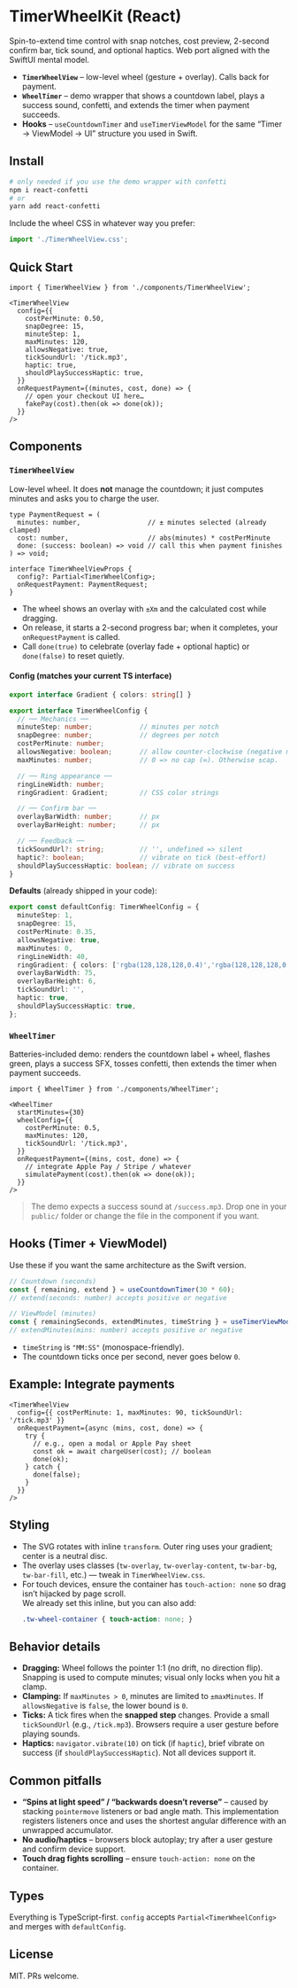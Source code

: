 # TimerWheelKit (React)

Spin-to-extend time control with snap notches, cost preview, 2-second confirm bar, tick sound, and optional haptics. Web port aligned with the SwiftUI mental model.

- **`TimerWheelView`** – low-level wheel (gesture + overlay). Calls back for payment.
- **`WheelTimer`** – demo wrapper that shows a countdown label, plays a success sound, confetti, and extends the timer when payment succeeds.
- **Hooks** – `useCountdownTimer` and `useTimerViewModel` for the same “Timer → ViewModel → UI” structure you used in Swift.

## Install

```bash
# only needed if you use the demo wrapper with confetti
npm i react-confetti
# or
yarn add react-confetti
```

Include the wheel CSS in whatever way you prefer:
```ts
import './TimerWheelView.css';
```

## Quick Start

```tsx
import { TimerWheelView } from './components/TimerWheelView';

<TimerWheelView
  config={{
    costPerMinute: 0.50,
    snapDegree: 15,
    minuteStep: 1,
    maxMinutes: 120,
    allowsNegative: true,
    tickSoundUrl: '/tick.mp3',
    haptic: true,
    shouldPlaySuccessHaptic: true,
  }}
  onRequestPayment={(minutes, cost, done) => {
    // open your checkout UI here…
    fakePay(cost).then(ok => done(ok));
  }}
/>
```

## Components

### `TimerWheelView`

Low-level wheel. It does **not** manage the countdown; it just computes minutes and asks you to charge the user.

```tsx
type PaymentRequest = (
  minutes: number,                 // ± minutes selected (already clamped)
  cost: number,                    // abs(minutes) * costPerMinute
  done: (success: boolean) => void // call this when payment finishes
) => void;

interface TimerWheelViewProps {
  config?: Partial<TimerWheelConfig>;
  onRequestPayment: PaymentRequest;
}
```

- The wheel shows an overlay with `±Xm` and the calculated cost while dragging.
- On release, it starts a 2-second progress bar; when it completes, your `onRequestPayment` is called.
- Call `done(true)` to celebrate (overlay fade + optional haptic) or `done(false)` to reset quietly.

#### Config (matches your current TS interface)

```ts
export interface Gradient { colors: string[] }

export interface TimerWheelConfig {
  // ── Mechanics ──
  minuteStep: number;            // minutes per notch
  snapDegree: number;            // degrees per notch
  costPerMinute: number;
  allowsNegative: boolean;       // allow counter-clockwise (negative minutes)
  maxMinutes: number;            // 0 => no cap (∞). Otherwise ±cap.

  // ── Ring appearance ──
  ringLineWidth: number;
  ringGradient: Gradient;        // CSS color strings

  // ── Confirm bar ──
  overlayBarWidth: number;       // px
  overlayBarHeight: number;      // px

  // ── Feedback ──
  tickSoundUrl?: string;         // '', undefined => silent
  haptic?: boolean;              // vibrate on tick (best-effort)
  shouldPlaySuccessHaptic: boolean; // vibrate on success
}
```

**Defaults** (already shipped in your code):

```ts
export const defaultConfig: TimerWheelConfig = {
  minuteStep: 1,
  snapDegree: 15,
  costPerMinute: 0.35,
  allowsNegative: true,
  maxMinutes: 0,
  ringLineWidth: 40,
  ringGradient: { colors: ['rgba(128,128,128,0.4)','rgba(128,128,128,0.9)'] },
  overlayBarWidth: 75,
  overlayBarHeight: 6,
  tickSoundUrl: '',
  haptic: true,
  shouldPlaySuccessHaptic: true,
};
```

### `WheelTimer`

Batteries-included demo: renders the countdown label + wheel, flashes green, plays a success SFX, tosses confetti, then extends the timer when payment succeeds.

```tsx
import { WheelTimer } from './components/WheelTimer';

<WheelTimer
  startMinutes={30}
  wheelConfig={{
    costPerMinute: 0.5,
    maxMinutes: 120,
    tickSoundUrl: '/tick.mp3',
  }}
  onRequestPayment={(mins, cost, done) => {
    // integrate Apple Pay / Stripe / whatever
    simulatePayment(cost).then(ok => done(ok));
  }}
/>
```

> The demo expects a success sound at `/success.mp3`. Drop one in your `public/` folder or change the file in the component if you want.

## Hooks (Timer + ViewModel)

Use these if you want the same architecture as the Swift version.

```ts
// Countdown (seconds)
const { remaining, extend } = useCountdownTimer(30 * 60);
// extend(seconds: number) accepts positive or negative

// ViewModel (minutes)
const { remainingSeconds, extendMinutes, timeString } = useTimerViewModel(30);
// extendMinutes(mins: number) accepts positive or negative
```

- `timeString` is `"MM:SS"` (monospace-friendly).
- The countdown ticks once per second, never goes below `0`.

## Example: Integrate payments

```tsx
<TimerWheelView
  config={{ costPerMinute: 1, maxMinutes: 90, tickSoundUrl: '/tick.mp3' }}
  onRequestPayment={async (mins, cost, done) => {
    try {
      // e.g., open a modal or Apple Pay sheet
      const ok = await chargeUser(cost); // boolean
      done(ok);
    } catch {
      done(false);
    }
  }}
/>
```

## Styling

- The SVG rotates with inline `transform`. Outer ring uses your gradient; center is a neutral disc.
- The overlay uses classes (`tw-overlay`, `tw-overlay-content`, `tw-bar-bg`, `tw-bar-fill`, etc.) — tweak in `TimerWheelView.css`.
- For touch devices, ensure the container has `touch-action: none` so drag isn’t hijacked by page scroll.  
  We already set this inline, but you can also add:
  ```css
  .tw-wheel-container { touch-action: none; }
  ```

## Behavior details

- **Dragging:** Wheel follows the pointer 1:1 (no drift, no direction flip). Snapping is used to compute minutes; visual only locks when you hit a clamp.
- **Clamping:** If `maxMinutes > 0`, minutes are limited to `±maxMinutes`. If `allowsNegative` is `false`, the lower bound is `0`.
- **Ticks:** A tick fires when the **snapped step** changes. Provide a small `tickSoundUrl` (e.g., `/tick.mp3`). Browsers require a user gesture before playing sounds.
- **Haptics:** `navigator.vibrate(10)` on tick (if `haptic`), brief vibrate on success (if `shouldPlaySuccessHaptic`). Not all devices support it.

## Common pitfalls

- **“Spins at light speed” / “backwards doesn’t reverse”** – caused by stacking `pointermove` listeners or bad angle math. This implementation registers listeners once and uses the shortest angular difference with an unwrapped accumulator.
- **No audio/haptics** – browsers block autoplay; try after a user gesture and confirm device support.
- **Touch drag fights scrolling** – ensure `touch-action: none` on the container.

## Types

Everything is TypeScript-first. `config` accepts `Partial<TimerWheelConfig>` and merges with `defaultConfig`.

## License

MIT. PRs welcome.
